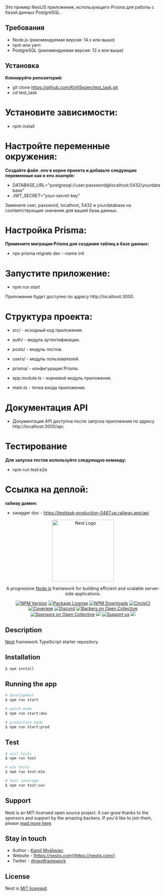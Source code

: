Это пример NestJS приложения, использующего Prisma для работы с базой данных PostgreSQL.

## Требования

- Node.js (рекомендуемая версия: 14.x или выше)
- npm или yarn
- PostgreSQL (рекомендуемая версия: 12.x или выше)

## Установка

**Клонируйте репозиторий:**

 - git clone https://github.com/KirillSezen/test_task.git
 - cd test_task


# Установите зависимости:

 - npm install


# Настройте переменные окружения:

**Создайте файл .env в корне проекта и добавьте следующие переменные как в env.example:**

 - DATABASE_URL="postgresql://user:password@localhost:5432/yourdatabase"
 - JWT_SECRET="your-secret-key"

Замените user, password, localhost, 5432 и yourdatabase на соответствующие значения для вашей базы данных.


# Настройка Prisma:
**Примените миграции Prisma для создания таблиц в базе данных:**

 - npx prisma migrate dev --name init


# Запустите приложение:

 - npm run start

Приложение будет доступно по адресу http://localhost:3000.


# Структура проекта:

 - src/ - исходный код приложения.

 - auth/ - модуль аутентификации.

 - posts/ - модуль постов.

 - users/ - модуль пользователей.

 - prisma/ - конфигурация Prisma.

 - app.module.ts - корневой модуль приложения.

 - main.ts - точка входа приложения.


# Документация API
 - Документация API доступна после запуска приложения по адресу http://localhost:3000/api.

# Тестирование
**Для запуска тестов используйте следующую команду:**

 - npm run test:e2e

# Ссылка на деплой:
**railway домен:**

 - swagger doc - https://testtask-production-0487.up.railway.app/api



<p align="center">
  <a href="http://nestjs.com/" target="blank"><img src="https://nestjs.com/img/logo-small.svg" width="200" alt="Nest Logo" /></a>
</p>

[circleci-image]: https://img.shields.io/circleci/build/github/nestjs/nest/master?token=abc123def456
[circleci-url]: https://circleci.com/gh/nestjs/nest

  <p align="center">A progressive <a href="http://nodejs.org" target="_blank">Node.js</a> framework for building efficient and scalable server-side applications.</p>
    <p align="center">
<a href="https://www.npmjs.com/~nestjscore" target="_blank"><img src="https://img.shields.io/npm/v/@nestjs/core.svg" alt="NPM Version" /></a>
<a href="https://www.npmjs.com/~nestjscore" target="_blank"><img src="https://img.shields.io/npm/l/@nestjs/core.svg" alt="Package License" /></a>
<a href="https://www.npmjs.com/~nestjscore" target="_blank"><img src="https://img.shields.io/npm/dm/@nestjs/common.svg" alt="NPM Downloads" /></a>
<a href="https://circleci.com/gh/nestjs/nest" target="_blank"><img src="https://img.shields.io/circleci/build/github/nestjs/nest/master" alt="CircleCI" /></a>
<a href="https://coveralls.io/github/nestjs/nest?branch=master" target="_blank"><img src="https://coveralls.io/repos/github/nestjs/nest/badge.svg?branch=master#9" alt="Coverage" /></a>
<a href="https://discord.gg/G7Qnnhy" target="_blank"><img src="https://img.shields.io/badge/discord-online-brightgreen.svg" alt="Discord"/></a>
<a href="https://opencollective.com/nest#backer" target="_blank"><img src="https://opencollective.com/nest/backers/badge.svg" alt="Backers on Open Collective" /></a>
<a href="https://opencollective.com/nest#sponsor" target="_blank"><img src="https://opencollective.com/nest/sponsors/badge.svg" alt="Sponsors on Open Collective" /></a>
  <a href="https://paypal.me/kamilmysliwiec" target="_blank"><img src="https://img.shields.io/badge/Donate-PayPal-ff3f59.svg"/></a>
    <a href="https://opencollective.com/nest#sponsor"  target="_blank"><img src="https://img.shields.io/badge/Support%20us-Open%20Collective-41B883.svg" alt="Support us"></a>
  <a href="https://twitter.com/nestframework" target="_blank"><img src="https://img.shields.io/twitter/follow/nestframework.svg?style=social&label=Follow"></a>
</p>
  <!--[![Backers on Open Collective](https://opencollective.com/nest/backers/badge.svg)](https://opencollective.com/nest#backer)
  [![Sponsors on Open Collective](https://opencollective.com/nest/sponsors/badge.svg)](https://opencollective.com/nest#sponsor)-->

## Description

[Nest](https://github.com/nestjs/nest) framework TypeScript starter repository.

## Installation

```bash
$ npm install
```

## Running the app

```bash
# development
$ npm run start

# watch mode
$ npm run start:dev

# production mode
$ npm run start:prod
```

## Test

```bash
# unit tests
$ npm run test

# e2e tests
$ npm run test:e2e

# test coverage
$ npm run test:cov
```

## Support

Nest is an MIT-licensed open source project. It can grow thanks to the sponsors and support by the amazing backers. If you'd like to join them, please [read more here](https://docs.nestjs.com/support).

## Stay in touch

- Author - [Kamil Myśliwiec](https://kamilmysliwiec.com)
- Website - [https://nestjs.com](https://nestjs.com/)
- Twitter - [@nestframework](https://twitter.com/nestframework)

## License

Nest is [MIT licensed](LICENSE).

